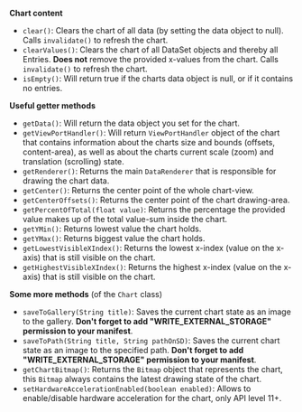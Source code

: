 **Chart content**
 - <code>clear()</code>: Clears the chart of all data (by setting the data object to null). Calls `invalidate()` to refresh the chart.
 - <code>clearValues()</code>: Clears the chart of all DataSet objects and thereby all Entries. **Does not** remove the provided x-values from the chart. Calls `invalidate()` to refresh the chart.
 - <code>isEmpty()</code>: Will return true if the charts data object is null, or if it contains no entries.

**Useful getter methods**
 - <code>getData()</code>: Will return the data object you set for the chart.
 - <code>getViewPortHandler()</code>: Will return `ViewPortHandler` object of the chart that contains information about the charts size and bounds (offsets, content-area), as well as about the charts current scale (zoom) and translation (scrolling) state.
 - <code>getRenderer()</code>: Returns the main `DataRenderer` that is responsible for drawing the chart data.
 - <code>getCenter()</code>: Returns the center point of the whole chart-view.
 - <code>getCenterOffsets()</code>: Returns the center point of the chart drawing-area.
 - <code>getPercentOfTotal(float value)</code>: Returns the percentage the provided value makes up of the total value-sum inside the chart.
 - <code>getYMin()</code>: Returns lowest value the chart holds.
 - <code>getYMax()</code>: Returns biggest value the chart holds.
 - <code>getLowestVisibleXIndex()</code>: Returns the lowest x-index (value on the x-axis) that is still visible on the chart.
 - <code>getHighestVisibleXIndex()</code>: Returns the highest x-index (value on the x-axis) that is still visible on the chart.

**Some more methods** (of the `Chart` class)

 - <code>saveToGallery(String title)</code>: Saves the current chart state as an image to the gallery. **Don't forget to add "WRITE_EXTERNAL_STORAGE" permission to your manifest**.
 - <code>saveToPath(String title, String pathOnSD)</code>: Saves the current chart state as an image to the specified path. **Don't forget to add "WRITE_EXTERNAL_STORAGE" permission to your manifest**.
 - <code>getChartBitmap()</code>: Returns the `Bitmap` object that represents the chart, this `Bitmap` always contains the latest drawing state of the chart.
 - <code>setHardwareAccelerationEnabled(boolean enabled)</code>: Allows to enable/disable hardware acceleration for the chart, only API level 11+.